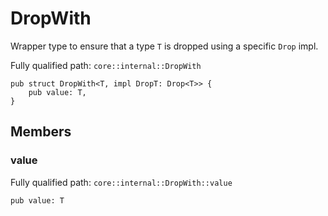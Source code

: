 # DropWith

Wrapper type to ensure that a type `T` is dropped using a specific `Drop` impl.

Fully qualified path: `core::internal::DropWith`

<pre><code class="language-rust">pub struct DropWith&lt;T, impl DropT: Drop&lt;T&gt;&gt; {
    pub value: T,
}</code></pre>

## Members

### value

Fully qualified path: `core::internal::DropWith::value`

<pre><code class="language-rust">pub value: T</code></pre>


